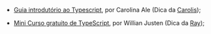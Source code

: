 - [Guia introdutório ao Typescript](https://github.com/Carolis/typescript4noobs), por Carolina Ale (Dica da [Carolis](https://twitter.com/caroliscaroles));

- [Mini Curso gratuito de TypeScript](https://willianjusten.com.br/mini-curso-gratuito-de-typescript/), por Willian Justen (Dica da [Ray](https://linkedin.com/in/rayanepimentel));